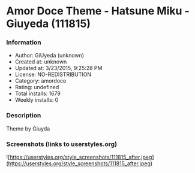 # Amor Doce Theme - Hatsune Miku - Giuyeda (111815)

### Information
- Author: GiUyeda (unknown)
- Created at: unknown
- Updated at: 3/23/2015, 9:25:28 PM
- License: NO-REDISTRIBUTION
- Category: amordoce
- Rating: undefined
- Total installs: 1679
- Weekly installs: 0


### Description
Theme by Giuyda


### Screenshots (links to userstyles.org)
![https://userstyles.org/style_screenshots/111815_after.jpeg](https://userstyles.org/style_screenshots/111815_after.jpeg)


